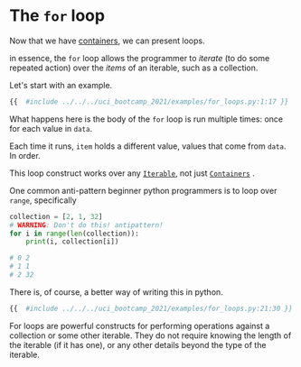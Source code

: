# The `for` loop

Now that we have [containers](../basic_containers/summary.md), we can present loops.

in essence, the `for` loop allows the programmer to *iterate* (to do some repeated action) over the *items* of an iterable, such as a collection.

Let's start with an example.

```python
{{  #include ../../../uci_bootcamp_2021/examples/for_loops.py:1:17 }}
```

What happens here is the body of the `for` loop is run multiple times: once for each value in `data`.

Each time it runs, `item` holds a different value, values that come from `data`. In order.

This loop construct works over
any [`Iterable`](https://docs.python.org/3/library/collections.abc.html#collections.abc.Iterable), not
just [`Containers`](https://docs.python.org/3/library/collections.abc.html#collections.abc.Container)
.


One common anti-pattern beginner python programmers is to loop over `range`, specifically

```python
collection = [2, 1, 32]
# WARNING: Don't do this! antipattern!
for i in range(len(collection)):
    print(i, collection[i])

# 0 2
# 1 1
# 2 32
```

There is, of course, a better way of writing this in python.

```python
{{  #include ../../../uci_bootcamp_2021/examples/for_loops.py:21:30 }}
```

For loops are powerful constructs for performing operations against a collection or some other
iterable. They do not require knowing the length of the iterable (if it has one), or any other details
beyond the type of the iterable.

